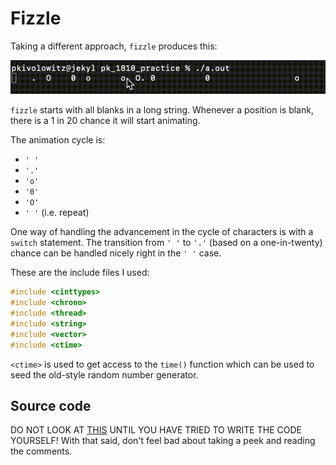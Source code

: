# Fizzle

Taking a different approach, `fizzle` produces this:

![fizzle](./fizzle.gif)

`fizzle` starts with all blanks in a long string. Whenever a position is blank, there is a 1 in 20 chance it will start animating.

The animation cycle is:

* `' '`
* `'.'`
* `'o'`
* `'0'`
* `'O'`
* `' '` (i.e. repeat)

One way of handling the advancement in the cycle of characters is with a `switch` statement. The transition from `' '` to `'.'` (based on a one-in-twenty) chance can be handled nicely right in the `' '` case.

These are the include files I used:

```c++
#include <cinttypes>
#include <chrono>
#include <thread>
#include <string>
#include <vector>
#include <ctime>
```

`<ctime>` is used to get access to the `time()` function which can be used to seed the old-style random number generator.

## Source code

DO NOT LOOK AT [THIS](./fizzle.cpp) UNTIL YOU HAVE TRIED TO WRITE THE CODE YOURSELF! With that said, don't feel bad about taking a peek and reading the comments.

